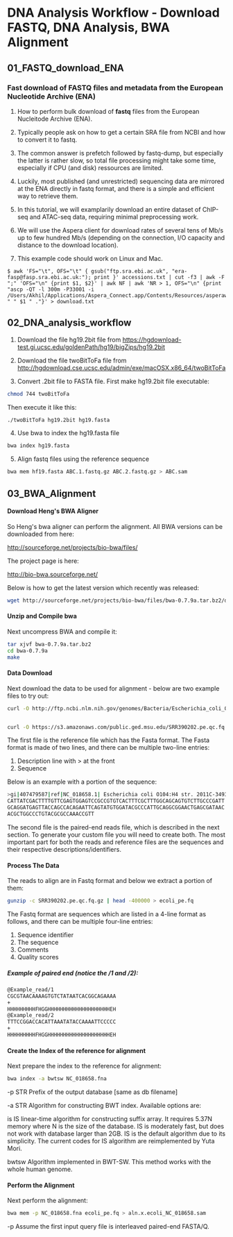 # DNA Analysis Workflow - Download FASTQ, DNA Analysis, BWA Alignment

## 01_FASTQ_download_ENA

### Fast download of FASTQ files and metadata from the European Nucleotide Archive (ENA)

1. How to perform bulk download of **fastq** files from the European Nucleitode Archive (ENA).

2. Typically people ask on how to get a certain SRA file from NCBI and how to convert it to fastq.

3. The common answer is prefetch followed by fastq-dump, but especially the latter is rather slow, so total file processing might take some time, especially if CPU (and disk) ressources are limited.

4. Luckily, most published (and unrestricted) sequencing data are mirrored at the ENA directly in fastq format, and there is a simple and efficient way to retrieve them.

5. In this tutorial, we will examplarily download an entire dataset of ChIP-seq and ATAC-seq data, requiring minimal preprocessing work.

6. We will use the Aspera client for download rates of several tens of Mb/s up to few hundred Mb/s (depending on the connection, I/O capacity and distance to the download location).

7. This example code should work on Linux and Mac.

```
$ awk 'FS="\t", OFS="\t" { gsub("ftp.sra.ebi.ac.uk", "era-fasp@fasp.sra.ebi.ac.uk:"); print }' accessions.txt | cut -f3 | awk -F ";" 'OFS="\n" {print $1, $2}' | awk NF | awk 'NR > 1, OFS="\n" {print "ascp -QT -l 300m -P33001 -i /Users/Akhil/Applications/Aspera_Connect.app/Contents/Resources/asperaweb_id_dsa.openssh" " " $1 " ."}' > download.txt
```

## 02_DNA_analysis_workflow

1. Download the file hg19.2bit file from https://hgdownload-test.gi.ucsc.edu/goldenPath/hg19/bigZips/hg19.2bit

2. Download the file twoBitToFa file from http://hgdownload.cse.ucsc.edu/admin/exe/macOSX.x86_64/twoBitToFa

3. Convert .2bit file to FASTA file. First make hg19.2bit file executable:

```sh
chmod 744 twoBitToFa
```

Then execute it like this:

```sh
./twoBitToFa hg19.2bit hg19.fasta
```

4. Use bwa to index the hg19.fasta file

```sh
bwa index hg19.fasta
```

5. Align fastq files using the reference sequence

```sh
bwa mem hf19.fasta ABC.1.fastq.gz ABC.2.fastq.gz > ABC.sam 
```

## 03_BWA_Alignment

#### Download Heng's BWA Aligner
So Heng's bwa aligner can perform the alignment. All BWA versions can be downloaded from here:

http://sourceforge.net/projects/bio-bwa/files/

The project page is here:

http://bio-bwa.sourceforge.net/

Below is how to get the latest version which recently was released:

```sh
wget http://sourceforge.net/projects/bio-bwa/files/bwa-0.7.9a.tar.bz2/download
```
#### Unzip and Compile bwa
Next uncompress BWA and compile it:

```sh
tar xjvf bwa-0.7.9a.tar.bz2
cd bwa-0.7.9a
make
```
#### Data Download
Next download the data to be used for alignment - below are two example files to try out:

```sh
curl -O http://ftp.ncbi.nlm.nih.gov/genomes/Bacteria/Escherichia_coli_O104_H4_2011C_3493_uid176127/NC_018658.fna


curl -O https://s3.amazonaws.com/public.ged.msu.edu/SRR390202.pe.qc.fq.gz
```
The first file is the reference file which has the Fasta format. The Fasta format is made of two lines, and there can be multiple two-line entries:

1. Description line with > at the front
2. Sequence

Below is an example with a portion of the sequence:

```sh
>gi|407479587|ref|NC_018658.1| Escherichia coli O104:H4 str. 2011C-3493 chromosome, complete genome
CATTATCGACTTTTGTTCGAGTGGAGTCCGCCGTGTCACTTTCGCTTTGGCAGCAGTGTCTTGCCCGATT
GCAGGATGAGTTACCAGCCACAGAATTCAGTATGTGGATACGCCCATTGCAGGCGGAACTGAGCGATAAC
ACGCTGGCCCTGTACGCGCCAAACCGTT
```
The second file is the paired-end reads file, which is described in the next section. To generate your custom file you will need to create both. The most important part for both the reads and reference files are the sequences and their respective descriptions/identifiers.

#### Process The Data
The reads to align are in Fastq format and below we extract a portion of them:

```sh
gunzip -c SRR390202.pe.qc.fq.gz | head -400000 > ecoli_pe.fq
```
The Fastq format are sequences which are listed in a 4-line format as follows, and there can be multiple four-line entries:

1. Sequence identifier
2. The sequence
3. Comments
4. Quality scores

##### Example of paired end (notice the /1 and /2):
```sh
@Example_read/1
CGCGTAACAAAAGTGTCTATAATCACGGCAGAAAA
+
HHHHHHHHHFHGGHHHHHHHHHHHHHHHHHHHHEH
@Example_read/2
TTTCCGGACCACATTAAATATACCAAAATTCCCCC
+
HHHHHHHHHFHGGHHHHHHHHHHHHHHHHHHHHEH
```
#### Create the Index of the reference for alignment
Next prepare the index to the reference for alignment:

```sh
bwa index -a bwtsw NC_018658.fna
```

-p STR	Prefix of the output database [same as db filename]

-a STR	Algorithm for constructing BWT index. Available options are:

is	IS linear-time algorithm for constructing suffix array. It requires 5.37N memory where N is the size of the database. IS is moderately fast, but does not work with database larger than 2GB. IS is the default algorithm due to its simplicity. The current codes for IS algorithm are reimplemented by Yuta Mori.

bwtsw	Algorithm implemented in BWT-SW. This method works with the whole human genome.

#### Perform the Alignment
Next perform the alignment:

```sh
bwa mem -p NC_018658.fna ecoli_pe.fq > aln.x.ecoli_NC_018658.sam
```
-p	Assume the first input query file is interleaved paired-end FASTA/Q. 
